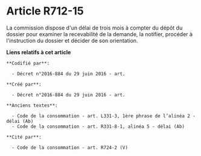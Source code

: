 # Article R712-15

La commission dispose d'un délai de trois mois à compter du dépôt du dossier pour examiner la recevabilité de la demande, la
notifier, procéder à l'instruction du dossier et décider de son orientation.

**Liens relatifs à cet article**

	**Codifié par**:

	  - Décret n°2016-884 du 29 juin 2016 - art.

	**Créé par**:

	  - Décret n°2016-884 du 29 juin 2016 - art.

	**Anciens textes**:

	  - Code de la consommation - art. L331-3, 1ère phrase de l’alinéa 2 - délai (Ab)
	  - Code de la consommation - art. R331-8-1, alinéa 5 - délai (Ab)

	**Cité par**:

	  - Code de la consommation - art. R724-2 (V)
